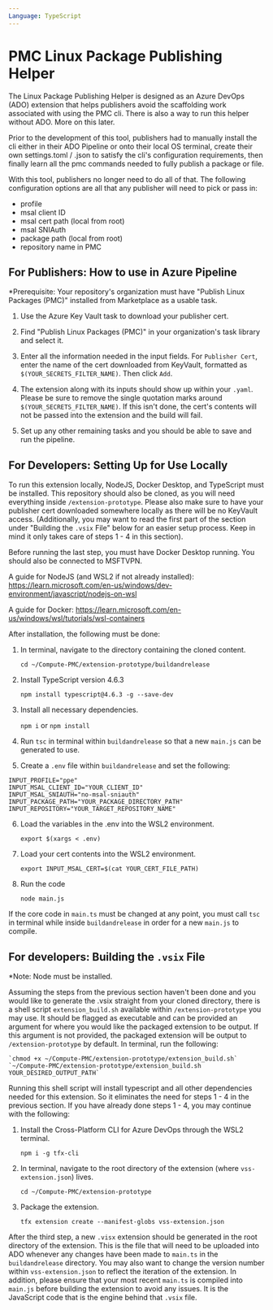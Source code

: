 ```yaml
---
Language: TypeScript
---
```


# PMC Linux Package Publishing Helper

The Linux Package Publishing Helper is designed as an Azure DevOps (ADO) extension that helps publishers avoid the scaffolding work associated with using the PMC cli. There is also a way to run this helper without ADO. More on this later.

Prior to the development of this tool, publishers had to manually install the cli either in their ADO Pipeline or onto their local OS terminal, create their own settings.toml / .json to satisfy the cli's configuration requirements, then finally learn all the pmc commands needed to fully publish a package or file.

With this tool, publishers no longer need to do all of that. The following configuration options are all that any publisher will need to pick or pass in:

- profile
- msal client ID
- msal cert path (local from root)
- msal SNIAuth
- package path (local from root)
- repository name in PMC

## For Publishers: How to use in Azure Pipeline

*Prerequisite: Your repository's organization must have "Publish Linux Packages (PMC)" installed from Marketplace as a usable task.

1. Use the Azure Key Vault task to download your publisher cert.

2. Find "Publish Linux Packages (PMC)" in your organization's task library and select it.

3. Enter all the information needed in the input fields. For `Publisher Cert`, enter the name of the cert downloaded from KeyVault, formatted as `$(YOUR_SECRETS_FILTER_NAME)`. Then click `Add`.

4. The extension along with its inputs should show up within your `.yaml`. Please be sure to remove the single quotation marks around `$(YOUR_SECRETS_FILTER_NAME)`. If this isn't done, the cert's contents will not be passed into the extension and the build will fail.

5. Set up any other remaining tasks and you should be able to save and run the pipeline.

## For Developers: Setting Up for Use Locally

To run this extension locally, NodeJS, Docker Desktop, and TypeScript must be installed. This repository should also be cloned, as you will need everything inside `/extension-prototype`. Please also make sure to have your publisher cert downloaded somewhere locally as there will be no KeyVault access. (Additionally, you may want to read the first part of the section under "Building the `.vsix` File" below for an easier setup process. Keep in mind it only takes care of steps 1 - 4 in this section).

Before running the last step, you must have Docker Desktop running. You should also be connected to MSFTVPN.

A guide for NodeJS (and WSL2 if not already installed): <https://learn.microsoft.com/en-us/windows/dev-environment/javascript/nodejs-on-wsl>

A guide for Docker: <https://learn.microsoft.com/en-us/windows/wsl/tutorials/wsl-containers>

After installation, the following must be done:

1. In terminal, navigate to the directory containing the cloned content.

    `cd ~/Compute-PMC/extension-prototype/buildandrelease`

2. Install TypeScript version 4.6.3

    `npm install typescript@4.6.3 -g --save-dev`

3. Install all necessary dependencies.

    `npm i` or `npm install`

4. Run `tsc` in terminal within `buildandrelease` so that a new `main.js` can be generated to use.

5. Create a `.env` file within `buildandrelease` and set the following:

```text
INPUT_PROFILE="ppe"
INPUT_MSAL_CLIENT_ID="YOUR_CLIENT_ID"
INPUT_MSAL_SNIAUTH="no-msal-sniauth"
INPUT_PACKAGE_PATH="YOUR_PACKAGE_DIRECTORY_PATH"
INPUT_REPOSITORY="YOUR_TARGET_REPOSITORY_NAME"
```

6. Load the variables in the .env into the WSL2 environment.

    `export $(xargs < .env)`

7. Load your cert contents into the WSL2 environment.

    `export INPUT_MSAL_CERT=$(cat YOUR_CERT_FILE_PATH)`

8. Run the code

    `node main.js`

If the core code in `main.ts` must be changed at any point, you must call `tsc` in terminal while inside `buildandrelease` in order for a new `main.js` to compile.

## For developers: Building the `.vsix` File

*Note: Node must be installed.

Assuming the steps from the previous section haven't been done and you would like to generate the .vsix straight from your cloned directory, there is a shell script `extension_build.sh` available within `/extension-prototype` you may use. It should be flagged as executable and can be provided an argument for where you would like the packaged extension to be output. If this argument is not provided, the packaged extension will be output to `/extension-prototype` by default. In terminal, run the following:

    `chmod +x ~/Compute-PMC/extension-prototype/extension_build.sh`
    `~/Compute-PMC/extension-prototype/extension_build.sh YOUR_DESIRED_OUTPUT_PATH`

Running this shell script will install typescript and all other dependencies needed for this extension. So it eliminates the need for steps 1 - 4 in the previous section. If you have already done steps 1 - 4, you may continue with the following:

1. Install the Cross-Platform CLI for Azure DevOps through the WSL2 terminal.

    `npm i -g tfx-cli`

2. In terminal, navigate to the root directory of the extension (where `vss-extension.json`) lives.

    `cd ~/Compute-PMC/extension-prototype`

3. Package the extension.

    `tfx extension create --manifest-globs vss-extension.json`

After the third step, a new `.visx` extension should be generated in the root directory of the extension. This is the file that will need to be uploaded into ADO whenever any changes have been made to `main.ts` in the `buildandrelease` directory. You may also want to change the version number within `vss-extension.json` to reflect the iteration of the extension. In addition, please ensure that your most recent `main.ts` is compiled into `main.js` before building the extension to avoid any issues. It is the JavaScript code that is the engine behind that `.vsix` file.
